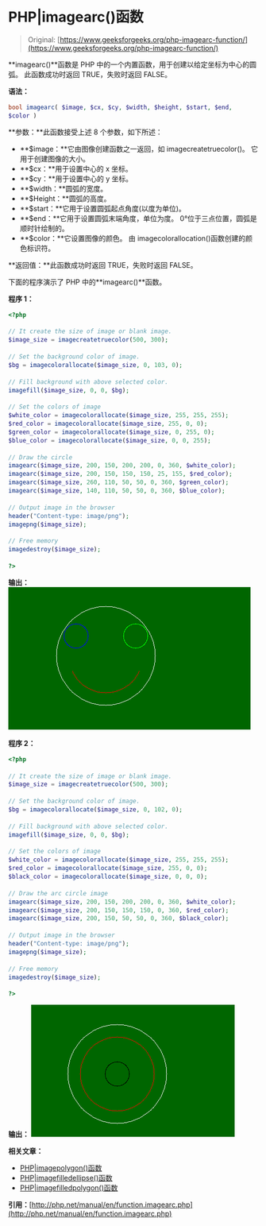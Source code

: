 # PHP|imagearc()函数

> Original: [https://www.geeksforgeeks.org/php-imagearc-function/](https://www.geeksforgeeks.org/php-imagearc-function/)

**imagearc()**函数是 PHP 中的一个内置函数，用于创建以给定坐标为中心的圆弧。 此函数成功时返回 TRUE，失败时返回 FALSE。

**语法：**

```php
bool imagearc( $image, $cx, $cy, $width, $height, $start, $end, 
$color )
```

**参数：**此函数接受上述 8 个参数，如下所述：

*   **$image：**它由图像创建函数之一返回，如 imagecreatetruecolor()。 它用于创建图像的大小。
*   **$cx：**用于设置中心的 x 坐标。
*   **$cy：**用于设置中心的 y 坐标。
*   **$width：**圆弧的宽度。
*   **$Height：**圆弧的高度。
*   **$start：**它用于设置圆弧起点角度(以度为单位)。
*   **$end：**它用于设置圆弧末端角度，单位为度。 0°位于三点位置，圆弧是顺时针绘制的。
*   **$color：**它设置图像的颜色。 由 imagecolorallocation()函数创建的颜色标识符。

**返回值：**此函数成功时返回 TRUE，失败时返回 FALSE。

下面的程序演示了 PHP 中的**imagearc()**函数。

**程序 1：**

```php
<?php

// It create the size of image or blank image.
$image_size = imagecreatetruecolor(500, 300);

// Set the background color of image.
$bg = imagecolorallocate($image_size, 0, 103, 0);

// Fill background with above selected color.
imagefill($image_size, 0, 0, $bg); 

// Set the colors of image
$white_color = imagecolorallocate($image_size, 255, 255, 255);
$red_color = imagecolorallocate($image_size, 255, 0, 0);
$green_color = imagecolorallocate($image_size, 0, 255, 0);
$blue_color = imagecolorallocate($image_size, 0, 0, 255);

// Draw the circle
imagearc($image_size, 200, 150, 200, 200, 0, 360, $white_color);
imagearc($image_size, 200, 150, 150, 150, 25, 155, $red_color);
imagearc($image_size, 260, 110, 50, 50, 0, 360, $green_color);
imagearc($image_size, 140, 110, 50, 50, 0, 360, $blue_color);

// Output image in the browser
header("Content-type: image/png");
imagepng($image_size);

// Free memory
imagedestroy($image_size);

?>
```

**输出：**
![image](img/e36bbaf9fcc89f8efd616e48b0b1d8f6.png)

**程序 2：**

```php
<?php

// It create the size of image or blank image.
$image_size = imagecreatetruecolor(500, 300);

// Set the background color of image.
$bg = imagecolorallocate($image_size, 0, 102, 0);

// Fill background with above selected color.
imagefill($image_size, 0, 0, $bg); 

// Set the colors of image
$white_color = imagecolorallocate($image_size, 255, 255, 255);
$red_color = imagecolorallocate($image_size, 255, 0, 0);
$black_color = imagecolorallocate($image_size, 0, 0, 0);

// Draw the arc circle image
imagearc($image_size, 200, 150, 200, 200, 0, 360, $white_color);
imagearc($image_size, 200, 150, 150, 150, 0, 360, $red_color);
imagearc($image_size, 200, 150, 50, 50, 0, 360, $black_color);

// Output image in the browser
header("Content-type: image/png");
imagepng($image_size);

// Free memory
imagedestroy($image_size);

?>
```

**输出：**
![image](img/c848fe7a559d89bbee30faa8a5538b39.png)

**相关文章：**

*   [PHP|imagepolygon()函数](https://www.geeksforgeeks.org/php-imagepolygon-function/)
*   [PHP|imagefilledellipse()函数](https://www.geeksforgeeks.org/php-imagefilledellipse-function/)
*   [PHP|imagefilledpolygon()函数](https://www.geeksforgeeks.org/php-imagefilledpolygon-function/)

**引用：**[http://php.net/manual/en/function.imagearc.php](http://php.net/manual/en/function.imagearc.php)